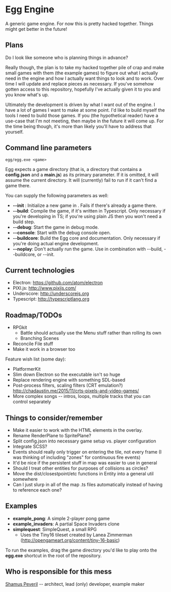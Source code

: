 # Egg Engine

A generic game engine. For now this is pretty hacked together. Things might get better in the future!


## Plans

Do I look like someone who is planning things in advance?

Really though, the plan is to take my hacked together pile of crap and make small games with them (the example games) to figure out what I actually need in the engine and how I actually want things to look and to work. Over time I will update and replace pieces as necessary. If you've somehow gotten access to this repository, hopefully I've actually given it to you and you know what's up.

Ultimately the development is driven by what I want out of the engine. I have a lot of games I want to make at some point. I'd like to build myself the tools I need to build those games. If you (the hypothetical reader) have a use-case that I'm not meeting, then maybe in the future it will come up. For the time being though, it's more than likely you'll have to address that yourself.


## Command line parameters

    egg/egg.exe <game>

Egg expects a game directory (that is, a directory that contains a **config.json** and a **main.js**) as its primary parameter. If it is omitted, it will assume the current directory. It will (currently) fail to run if it can't find a game there.

You can supply the following parameters as well:

- **--init <dirname>**: Initialize a new game in <dirname>. Fails if there's already a game there.
- **--build**: Compile the game, if it's written in Typescript. Only necessary if you're developing in TS; if you're using plain JS then you won't need a build step.
- **--debug**: Start the game in debug mode.
- **--console**: Start with the debug console open.
- **--buildcore**: Build the Egg core and documentation. Only necessary if you're doing actual engine development.
- **--noplay**: Don't actually run the game. Use in combination with --build, --buildcore, or --init.


## Current technologies

- Electron: <https://github.com/atom/electron>
- PIXI.js: <http://www.pixijs.com/>
- Underscore: <http://underscorejs.org>
- Typescript: <http://typescriptlang.org>

## Roadmap/TODOs

- RPGkit
  * Battle should actually use the Menu stuff rather than rolling its own
  * Branching Scenes
- Reconcile File stuff
- Make it work in a browser too

Feature wish list (some day):

- PlatformerKit
- Slim down Electron so the executable isn't so huge
- Replace rendering engine with something SDL-based
- Post-process filters, scaling filters (CRT emulation?) <http://chadaustin.me/2015/11/crts-pixels-and-video-games/>
- More complex songs -- intros, loops, multiple tracks that you can control separately

## Things to consider/remember

- Make it easier to work with the HTML elements in the overlay.
- Rename RenderPlane to SpritePlane?
- Split config.json into necessary game setup vs. player configuration
- Integrate SCSS?
- Events should really only trigger on entering the tile, not every frame (I was thinking of including "zones" for continuous fire events)
- It'd be nice if the persistent stuff in map was easier to use in general
- Should I treat other entities for purposes of collisions as circles?
- Move the dist/closestpoint/etc functions in Entity into a general util somewhere
- Can I just slurp in all of the map .ts files automatically instead of having to reference each one?


## Examples

- **example_pong**: A simple 2-player pong game
- **example_invaders**: A partial Space Invaders clone
- **simplequest**: SimpleQuest, a small RPG
    - Uses the Tiny16 tileset created by Lanea Zimmerman (http://opengameart.org/content/tiny-16-basic)

To run the examples, drag the game directory you'd like to play onto the **egg.exe** shortcut in the root of the repository.



## Who is responsible for this mess

[Shamus Peveril](http://shamuspeveril.com) -- architect, lead (only) developer, example maker
